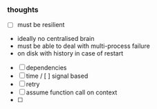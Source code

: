 
### thoughts

* [ ] must be resilient
 * ideally no centralised brain
 * must be able to deal with multi-process failure
 * on disk with history in case of restart
* [ ] dependencies
* [ ] time / [ ] signal based
* [ ] retry
* [ ] assume function call on context
* [ ] 
